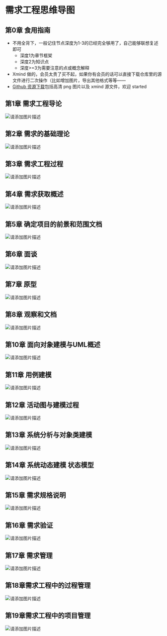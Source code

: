 # 需求工程思维导图

##  第0章 食用指南

* 不用全背下，一般记住节点深度为1-3的已经完全够用了，自己能够联想复述即可
	* 深度1为章节框架
	* 深度2为知识点
	* 深度>=3为需要注意的点或概念解释
* Xmind 做的，会员太贵了买不起，如果你有会员的话可以直接下载仓库里的源文件进行二次操作（比如增加图片，导出其他格式等等——
* [Github 资源下载](https://github.com/PokIsemaine/ohmyfish/tree/master/docs/%E4%B8%93%E4%B8%9A%E8%AF%BE)包括高清 png 图片以及 xmind 源文件，欢迎 started



## 第1章 需求工程导论

![请添加图片描述](https://img-blog.csdnimg.cn/b0b8b5b74dc84a65913b3b0699b52b1f.png)

## 第2章 需求的基础理论
![请添加图片描述](https://img-blog.csdnimg.cn/b380c43f90454aedbccb4debebbe0c54.png)
## 第3章 需求工程过程
![请添加图片描述](https://img-blog.csdnimg.cn/bca20640e95b43999d6bb8e75b3d7df5.png)
## 第4章 需求获取概述
![请添加图片描述](https://img-blog.csdnimg.cn/fe3572adbc534f71a24339bd9204046b.png)

##  第5章 确定项目的前景和范围文档
![请添加图片描述](https://img-blog.csdnimg.cn/95ee7d9a3c174fe59d0c85f9b6f2c442.png)
## 第6章 面谈
![请添加图片描述](https://img-blog.csdnimg.cn/4085269767fd45cfa658a0e696061f32.png)
## 第7章 原型 
![请添加图片描述](https://img-blog.csdnimg.cn/bba1b875f09d4bf5ac485025965d4d68.png)
## 第8章 观察和文档
![请添加图片描述](https://img-blog.csdnimg.cn/4938050839bb47bdbf28031a2ff86e28.png)
## 第10章 面向对象建模与UML概述
![请添加图片描述](https://img-blog.csdnimg.cn/380c23a9c81b43199030c240550d6c9c.png)

## 第11章 用例建模
![请添加图片描述](https://img-blog.csdnimg.cn/8ada053278b34421894eea9517bf0a30.png)

## 第12章 活动图与建模过程
![请添加图片描述](https://img-blog.csdnimg.cn/409d7fc879a64acaa8c441cd4d01bfcc.png)

## 第13章 系统分析与对象类建模
![请添加图片描述](https://img-blog.csdnimg.cn/2f0ecea16c10493db2a466f060817d38.png)

## 第14章 系统动态建模 状态模型
![请添加图片描述](https://img-blog.csdnimg.cn/dcf713e20867464181c7b84d1cc5c34e.png)
## 第15章 需求规格说明
![请添加图片描述](https://img-blog.csdnimg.cn/47a1d98645f647c6b250ccc723adbee6.png)

## 第16章 需求验证
![请添加图片描述](https://img-blog.csdnimg.cn/43b63ca003924fc5858b5e7df35b1aa4.png)

## 第17章 需求管理
![请添加图片描述](https://img-blog.csdnimg.cn/ede88852e2a14023b7a1affa3d99fc85.png)

## 第18章需求工程中的过程管理
![请添加图片描述](https://img-blog.csdnimg.cn/82f66fb3fd51417fbc159c294872800f.png)

## 第19章需求工程中的项目管理
![请添加图片描述](https://img-blog.csdnimg.cn/2cb437368e4a418b84644c64c7e0dea8.png)